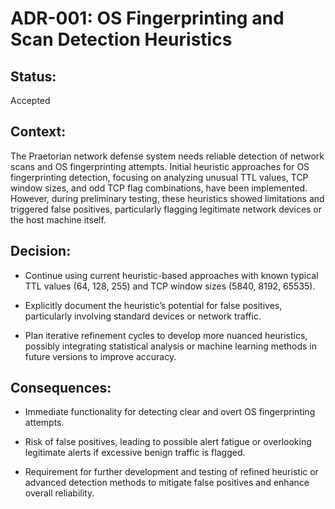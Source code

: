 # ADR-001: OS Fingerprinting and Scan Detection Heuristics

## Status:

Accepted

## Context:

The Praetorian network defense system needs reliable detection of network scans and OS fingerprinting attempts. Initial heuristic approaches for OS fingerprinting detection, focusing on analyzing unusual TTL values, TCP window sizes, and odd TCP flag combinations, have been implemented. However, during preliminary testing, these heuristics showed limitations and triggered false positives, particularly flagging legitimate network devices or the host machine itself.

## Decision:

- Continue using current heuristic-based approaches with known typical TTL values (64, 128, 255) and TCP window sizes (5840, 8192, 65535).
    
- Explicitly document the heuristic’s potential for false positives, particularly involving standard devices or network traffic.
    
- Plan iterative refinement cycles to develop more nuanced heuristics, possibly integrating statistical analysis or machine learning methods in future versions to improve accuracy.
    

## Consequences:

- Immediate functionality for detecting clear and overt OS fingerprinting attempts.
    
- Risk of false positives, leading to possible alert fatigue or overlooking legitimate alerts if excessive benign traffic is flagged.
    
- Requirement for further development and testing of refined heuristic or advanced detection methods to mitigate false positives and enhance overall reliability.